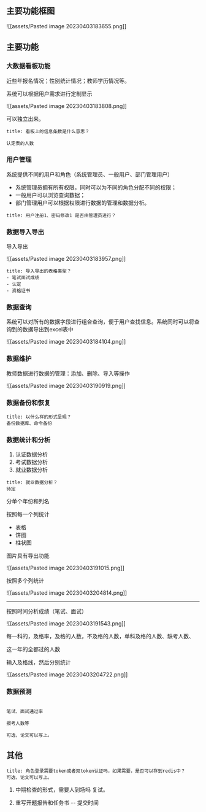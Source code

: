 ## 主要功能框图

![[assets/Pasted image 20230403183655.png]]

## 主要功能

### 大数据看板功能

近些年报名情况；性别统计情况；教师学历情况等。

系统可以根据用户需求进行定制显示

![[assets/Pasted image 20230403183808.png]]

可以独立出来。

```ad-question
title: 看板上的信息条数是什么意思？

认定表的人数

```

### 用户管理

系统提供不同的用户和角色（系统管理员、一般用户、部门管理用户）

- 系统管理员拥有所有权限，同时可以为不同的角色分配不同的权限；
- 一般用户可以浏览查询数据；
- 部门管理用户可以根据权限进行数据的管理和数据分析。

```ad-question
title: 用户注册1、密码修改1 是否由管理员进行？
```

### 数据导入导出

导入导出

![[assets/Pasted image 20230403183957.png]]

```ad-question
title: 导入导出的表格类型？
- 笔试面试成绩
- 认定
- 资格证书
```

### 数据查询

系统可以对所有的数据字段进行组合查询，便于用户查找信息。系统同时可以将查询到的数据导出到excel表中

![[assets/Pasted image 20230403184104.png]]

### 数据维护

教师数据进行数据的管理：添加、删除、导入等操作

![[assets/Pasted image 20230403190919.png]]

### 数据备份和恢复

```ad-question
title: 以什么样的形式呈现？
备份数据库、命令备份
```

### 数据统计和分析

1. 认证数据分析
2. 考试数据分析
3. 就业数据分析

```ad-question
title: 就业数据分析？
待定
```

分单个年份和列名

按照每一个列统计
- 表格
- 饼图
- 柱状图

图片具有导出功能

![[assets/Pasted image 20230403191015.png]]

按照多个列统计

![[assets/Pasted image 20230403204814.png]]

---

按照时间分析成绩（笔试、面试）

![[assets/Pasted image 20230403191543.png]]

每一科的，及格率，及格的人数，不及格的人数，单科及格的人数、缺考人数、

这一年的全都过的人数

输入及格线，然后分别统计

![[assets/Pasted image 20230403204722.png]]


### 数据预测

```ad-question

笔试、面试通过率

报考人数等

可选，论文可以写上。

```


## 其他


```ad-question
title: 角色登录需要token或者双token认证吗，如果需要，是否可以存到redis中？
可选，论文可以写上。
```


1. 中期检查的形式，需要人到场吗
复试。

2. 重写开题报告和任务书 -- 提交时间

